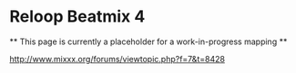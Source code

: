 # Reloop Beatmix 4

\*\* This page is currently a placeholder for a work-in-progress mapping
\*\*

<http://www.mixxx.org/forums/viewtopic.php?f=7&t=8428>
